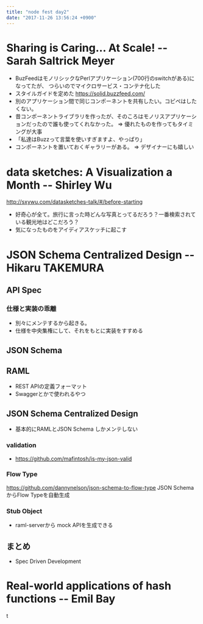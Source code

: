 ```yaml
---
title: "node fest day2"
date: "2017-11-26 13:56:24 +0900"
---
```


# Sharing is Caring… At Scale! -- Sarah Saltrick Meyer
- BuzFeedはモノリシックなPerlアプリケーション(700行のswitchがある)になってたが、 つらいのでマイクロサービス・コンテナ化した
- スタイルガイドを定めた https://solid.buzzfeed.com/
- 別のアプリケーション間で同じコンポーネントを共有したい。コピペはしたくない。
- 昔コンポーネントライブラリを作ったが、そのころはモノリスアプリケーションだったので誰も使ってくれなかった。 => 優れたものを作ってもタイミングが大事
- 「私達はBuzzって言葉を使いすぎますよ、やっぱり」
- コンポーネントを置いておくギャラリーがある。 => デザイナーにも嬉しい

# data sketches: A Visualization a Month -- Shirley Wu
http://sxywu.com/datasketches-talk/#/before-starting
- 好奇心が全て。旅行に言った時どんな写真とってるだろう？一番検索されている観光地はどこだろう？
- 気になったものをアイディアスケッチに起こす

# JSON Schema Centralized Design -- Hikaru TAKEMURA
## API Spec
### 仕様と実装の乖離
- 別々にメンテするから起きる。
- 仕様を中央集権にして、それをもとに実装をすすめる

## JSON Schema

## RAML
- REST APIの定義フォーマット　
- Swaggerとかで使われるやつ

## JSON Schema Centralized Design
- 基本的にRAMLとJSON Schema しかメンテしない
###
### validation
- https://github.com/mafintosh/is-my-json-valid
### Flow Type
https://github.com/dannynelson/json-schema-to-flow-type
JSON SchemaからFlow Typeを自動生成
### Stub Object
- raml-serverから mock APIを生成できる

## まとめ
- Spec Driven Development

# Real-world applications of hash functions -- Emil Bay
t
